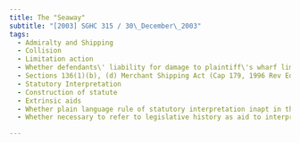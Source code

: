 ```yaml
---
title: The "Seaway" 
subtitle: "[2003] SGHC 315 / 30\_December\_2003"
tags:
  - Admiralty and Shipping
  - Collision
  - Limitation action
  - Whether defendants\' liability for damage to plaintiff\'s wharf limited
  - Sections 136(1)(b), (d) Merchant Shipping Act (Cap 179, 1996 Rev Ed)
  - Statutory Interpretation
  - Construction of statute
  - Extrinsic aids
  - Whether plain language rule of statutory interpretation inapt in the circumstances
  - Whether necessary to refer to legislative history as aid to interpretation

---
```


